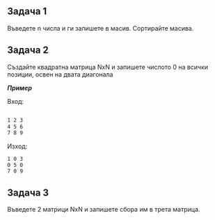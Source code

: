 ## Задача 1

Въведете n числа и ги запишете в масив. Сортирайте масива.

## Задача 2

Създайте квадратна матрица NxN и запишете числото 0 на всички позиции, освен на двата диагонала

***Пример***

Вход:
```3

1 2 3
4 5 6
7 8 9
```

Изход:

```
1 0 3
0 5 0
7 0 9
```

## Задача 3

Въведете 2 матрици NxN и запишете сбора им в трета матрица.
